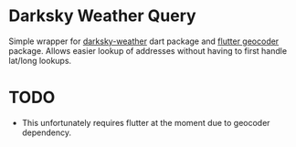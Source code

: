 # Darksky Weather Query
Simple wrapper for [darksky-weather](https://github.com/rinukkusu/darksky-weather-dart) dart package and [flutter geocoder](https://github.com/aloisdeniel/flutter_geocoder) package.  Allows easier lookup of addresses without having to first handle lat/long lookups.

# TODO
- This unfortunately requires flutter at the moment due to geocoder dependency.
